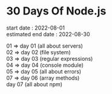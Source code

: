 # 30 Days Of Node.js

start date : 2022-08-01  
estimated end date : 2022-08-30

01 => day 01 (all about servers)  
02 => day 02 (file system)  
03 => day 03 (regular expressions)  
04 => day 04 (console module)  
05 => day 05 (all about errors)  
07 => day 06 (array methods)  
      day 07 (all about npm)  